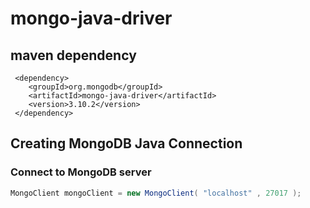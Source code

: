 # mongo-java-driver
## maven dependency
```
 <dependency>
    <groupId>org.mongodb</groupId>
    <artifactId>mongo-java-driver</artifactId>
    <version>3.10.2</version>
 </dependency>
```
## Creating MongoDB Java Connection 
### Connect to MongoDB server 
``` java
MongoClient mongoClient = new MongoClient( "localhost" , 27017 );
```
